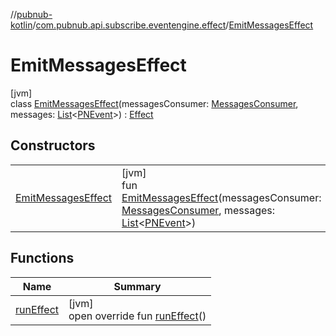 //[pubnub-kotlin](../../../index.md)/[com.pubnub.api.subscribe.eventengine.effect](../index.md)/[EmitMessagesEffect](index.md)

# EmitMessagesEffect

[jvm]\
class [EmitMessagesEffect](index.md)(messagesConsumer: [MessagesConsumer](../-messages-consumer/index.md), messages: [List](https://kotlinlang.org/api/latest/jvm/stdlib/kotlin.collections/-list/index.html)&lt;[PNEvent](../../com.pubnub.api.models.consumer.pubsub/-p-n-event/index.md)&gt;) : [Effect](../../com.pubnub.api.eventengine/-effect/index.md)

## Constructors

| | |
|---|---|
| [EmitMessagesEffect](-emit-messages-effect.md) | [jvm]<br>fun [EmitMessagesEffect](-emit-messages-effect.md)(messagesConsumer: [MessagesConsumer](../-messages-consumer/index.md), messages: [List](https://kotlinlang.org/api/latest/jvm/stdlib/kotlin.collections/-list/index.html)&lt;[PNEvent](../../com.pubnub.api.models.consumer.pubsub/-p-n-event/index.md)&gt;) |

## Functions

| Name | Summary |
|---|---|
| [runEffect](run-effect.md) | [jvm]<br>open override fun [runEffect](run-effect.md)() |
